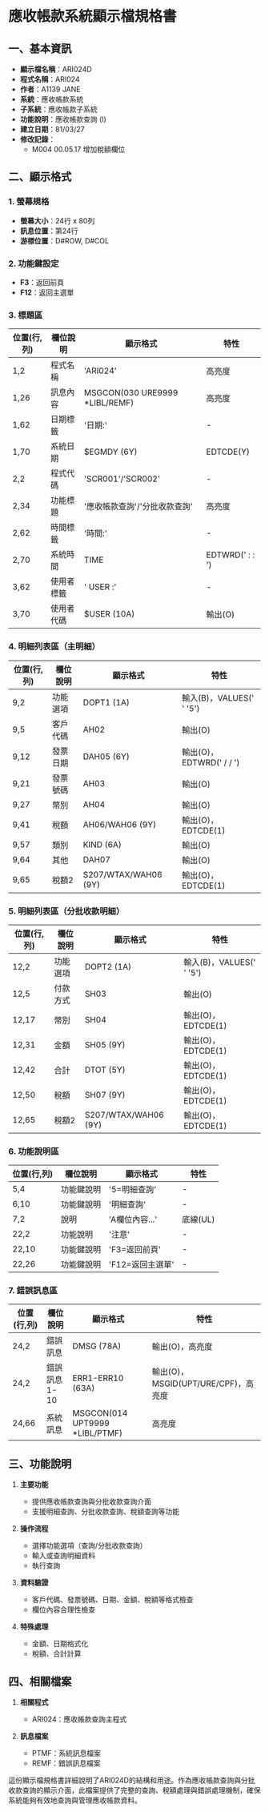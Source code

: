 # 應收帳款系統顯示檔規格書

## 一、基本資訊
- **顯示檔名稱**：ARI024D
- **程式名稱**：ARI024
- **作者**：A1139 JANE
- **系統**：應收帳款系統
- **子系統**：應收帳款子系統
- **功能說明**：應收帳款查詢 (I)
- **建立日期**：81/03/27
- **修改記錄**：
  - M004 00.05.17 增加稅額欄位

## 二、顯示格式

### 1. 螢幕規格
- **螢幕大小**：24行 x 80列
- **訊息位置**：第24行
- **游標位置**：D#ROW, D#COL

### 2. 功能鍵設定
- **F3**：返回前頁
- **F12**：返回主選單

### 3. 標題區
| 位置(行,列) | 欄位說明 | 顯示格式 | 特性 |
|------------|---------|---------|------|
| 1,2 | 程式名稱 | 'ARI024' | 高亮度 |
| 1,26 | 訊息內容 | MSGCON(030 URE9999 *LIBL/REMF) | 高亮度 |
| 1,62 | 日期標籤 | '日期:' | - |
| 1,70 | 系統日期 | $EGMDY (6Y) | EDTCDE(Y) |
| 2,2 | 程式代碼 | 'SCR001'/'SCR002' | - |
| 2,34 | 功能標題 | '應收帳款查詢'/'分批收款查詢' | 高亮度 |
| 2,62 | 時間標籤 | '時間:' | - |
| 2,70 | 系統時間 | TIME | EDTWRD('  :  :  ') |
| 3,62 | 使用者標籤 | ' USER :' | - |
| 3,70 | 使用者代碼 | $USER (10A) | 輸出(O) |

### 4. 明細列表區（主明細）
| 位置(行,列) | 欄位說明 | 顯示格式 | 特性 |
|------------|---------|---------|------|
| 9,2 | 功能選項 | DOPT1 (1A) | 輸入(B)，VALUES(' ' '5') |
| 9,5 | 客戶代碼 | AH02 | 輸出(O) |
| 9,12 | 發票日期 | DAH05 (6Y) | 輸出(O)，EDTWRD('  /  /  ') |
| 9,21 | 發票號碼 | AH03 | 輸出(O) |
| 9,27 | 幣別 | AH04 | 輸出(O) |
| 9,41 | 稅額 | AH06/WAH06 (9Y) | 輸出(O)，EDTCDE(1) |
| 9,57 | 類別 | KIND (6A) | 輸出(O) |
| 9,64 | 其他 | DAH07 | 輸出(O) |
| 9,65 | 稅額2 | S207/WTAX/WAH06 (9Y) | 輸出(O)，EDTCDE(1) |

### 5. 明細列表區（分批收款明細）
| 位置(行,列) | 欄位說明 | 顯示格式 | 特性 |
|------------|---------|---------|------|
| 12,2 | 功能選項 | DOPT2 (1A) | 輸入(B)，VALUES(' ' '5') |
| 12,5 | 付款方式 | SH03 | 輸出(O) |
| 12,17 | 幣別 | SH04 | 輸出(O)，EDTCDE(1) |
| 12,31 | 金額 | SH05 (9Y) | 輸出(O)，EDTCDE(1) |
| 12,42 | 合計 | DTOT (5Y) | 輸出(O)，EDTCDE(1) |
| 12,50 | 稅額 | SH07 (9Y) | 輸出(O)，EDTCDE(1) |
| 12,65 | 稅額2 | S207/WTAX/WAH06 (9Y) | 輸出(O)，EDTCDE(1) |

### 6. 功能說明區
| 位置(行,列) | 欄位說明 | 顯示格式 | 特性 |
|------------|---------|---------|------|
| 5,4 | 功能鍵說明 | '5=明細查詢' | - |
| 6,10 | 功能鍵說明 | '明細查詢' | - |
| 7,2 | 說明 | 'A欄位內容...' | 底線(UL) |
| 22,2 | 功能說明 | '注意' | - |
| 22,10 | 功能鍵說明 | 'F3=返回前頁' | - |
| 22,26 | 功能鍵說明 | 'F12=返回主選單' | - |

### 7. 錯誤訊息區
| 位置(行,列) | 欄位說明 | 顯示格式 | 特性 |
|------------|---------|---------|------|
| 24,2 | 錯誤訊息 | DMSG (78A) | 輸出(O)，高亮度 |
| 24,2 | 錯誤訊息1-10 | ERR1-ERR10 (63A) | 輸出(O)，MSGID(UPT/URE/CPF)，高亮度 |
| 24,66 | 系統訊息 | MSGCON(014 UPT9999 *LIBL/PTMF) | 高亮度 |

## 三、功能說明

1. **主要功能**
   - 提供應收帳款查詢與分批收款查詢介面
   - 支援明細查詢、分批收款查詢、稅額查詢等功能

2. **操作流程**
   - 選擇功能選項（查詢/分批收款查詢）
   - 輸入或查詢明細資料
   - 執行查詢

3. **資料驗證**
   - 客戶代碼、發票號碼、日期、金額、稅額等格式檢查
   - 欄位內容合理性檢查

4. **特殊處理**
   - 金額、日期格式化
   - 稅額、合計計算

## 四、相關檔案

1. **相關程式**
   - ARI024：應收帳款查詢主程式

2. **訊息檔案**
   - PTMF：系統訊息檔案
   - REMF：錯誤訊息檔案

這份顯示檔規格書詳細說明了ARI024D的結構和用途。作為應收帳款查詢與分批收款查詢的顯示介面，此檔案提供了完整的查詢、稅額處理與錯誤處理機制，確保系統能夠有效地查詢與管理應收帳款資料。 